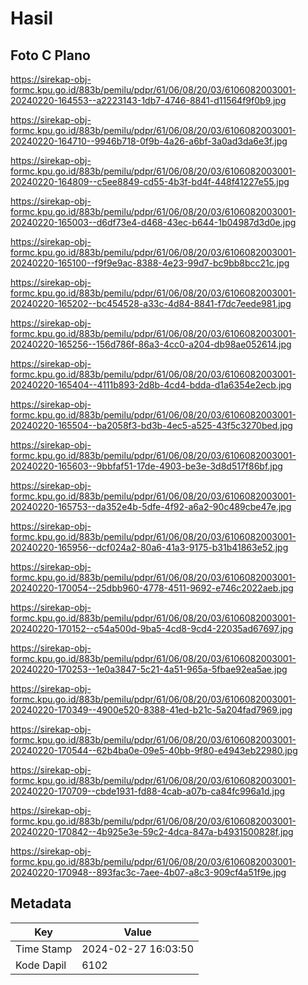 # Hasil

## Foto C Plano

https://sirekap-obj-formc.kpu.go.id/883b/pemilu/pdpr/61/06/08/20/03/6106082003001-20240220-164553--a2223143-1db7-4746-8841-d11564f9f0b9.jpg

https://sirekap-obj-formc.kpu.go.id/883b/pemilu/pdpr/61/06/08/20/03/6106082003001-20240220-164710--9946b718-0f9b-4a26-a6bf-3a0ad3da6e3f.jpg

https://sirekap-obj-formc.kpu.go.id/883b/pemilu/pdpr/61/06/08/20/03/6106082003001-20240220-164809--c5ee8849-cd55-4b3f-bd4f-448f41227e55.jpg

https://sirekap-obj-formc.kpu.go.id/883b/pemilu/pdpr/61/06/08/20/03/6106082003001-20240220-165003--d6df73e4-d468-43ec-b644-1b04987d3d0e.jpg

https://sirekap-obj-formc.kpu.go.id/883b/pemilu/pdpr/61/06/08/20/03/6106082003001-20240220-165100--f9f9e9ac-8388-4e23-99d7-bc9bb8bcc21c.jpg

https://sirekap-obj-formc.kpu.go.id/883b/pemilu/pdpr/61/06/08/20/03/6106082003001-20240220-165202--bc454528-a33c-4d84-8841-f7dc7eede981.jpg

https://sirekap-obj-formc.kpu.go.id/883b/pemilu/pdpr/61/06/08/20/03/6106082003001-20240220-165256--156d786f-86a3-4cc0-a204-db98ae052614.jpg

https://sirekap-obj-formc.kpu.go.id/883b/pemilu/pdpr/61/06/08/20/03/6106082003001-20240220-165404--4111b893-2d8b-4cd4-bdda-d1a6354e2ecb.jpg

https://sirekap-obj-formc.kpu.go.id/883b/pemilu/pdpr/61/06/08/20/03/6106082003001-20240220-165504--ba2058f3-bd3b-4ec5-a525-43f5c3270bed.jpg

https://sirekap-obj-formc.kpu.go.id/883b/pemilu/pdpr/61/06/08/20/03/6106082003001-20240220-165603--9bbfaf51-17de-4903-be3e-3d8d517f86bf.jpg

https://sirekap-obj-formc.kpu.go.id/883b/pemilu/pdpr/61/06/08/20/03/6106082003001-20240220-165753--da352e4b-5dfe-4f92-a6a2-90c489cbe47e.jpg

https://sirekap-obj-formc.kpu.go.id/883b/pemilu/pdpr/61/06/08/20/03/6106082003001-20240220-165956--dcf024a2-80a6-41a3-9175-b31b41863e52.jpg

https://sirekap-obj-formc.kpu.go.id/883b/pemilu/pdpr/61/06/08/20/03/6106082003001-20240220-170054--25dbb960-4778-4511-9692-e746c2022aeb.jpg

https://sirekap-obj-formc.kpu.go.id/883b/pemilu/pdpr/61/06/08/20/03/6106082003001-20240220-170152--c54a500d-9ba5-4cd8-9cd4-22035ad67697.jpg

https://sirekap-obj-formc.kpu.go.id/883b/pemilu/pdpr/61/06/08/20/03/6106082003001-20240220-170253--1e0a3847-5c21-4a51-965a-5fbae92ea5ae.jpg

https://sirekap-obj-formc.kpu.go.id/883b/pemilu/pdpr/61/06/08/20/03/6106082003001-20240220-170349--4900e520-8388-41ed-b21c-5a204fad7969.jpg

https://sirekap-obj-formc.kpu.go.id/883b/pemilu/pdpr/61/06/08/20/03/6106082003001-20240220-170544--62b4ba0e-09e5-40bb-9f80-e4943eb22980.jpg

https://sirekap-obj-formc.kpu.go.id/883b/pemilu/pdpr/61/06/08/20/03/6106082003001-20240220-170709--cbde1931-fd88-4cab-a07b-ca84fc996a1d.jpg

https://sirekap-obj-formc.kpu.go.id/883b/pemilu/pdpr/61/06/08/20/03/6106082003001-20240220-170842--4b925e3e-59c2-4dca-847a-b4931500828f.jpg

https://sirekap-obj-formc.kpu.go.id/883b/pemilu/pdpr/61/06/08/20/03/6106082003001-20240220-170948--893fac3c-7aee-4b07-a8c3-909cf4a51f9e.jpg


## Metadata

| Key        | Value               |
| ---------- | ------------------- |
| Time Stamp | 2024-02-27 16:03:50 |
| Kode Dapil | 6102                |



